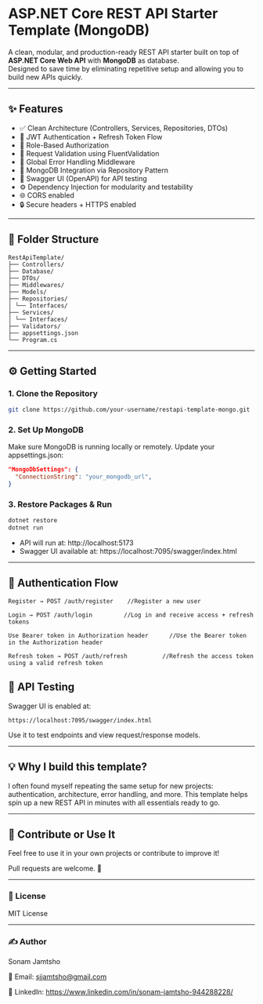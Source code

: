 # ASP.NET Core REST API Starter Template (MongoDB)

A clean, modular, and production-ready REST API starter built on top of **ASP.NET Core Web API** with **MongoDB** as database.  
Designed to save time by eliminating repetitive setup and allowing you to build new APIs quickly.

---

## ✨ Features

- ✅ Clean Architecture (Controllers, Services, Repositories, DTOs)
- 🔐 JWT Authentication + Refresh Token Flow
- 👥 Role-Based Authorization
- 🧾 Request Validation using FluentValidation
- 🧼 Global Error Handling Middleware
- 🔁 MongoDB Integration via Repository Pattern
- 📖 Swagger UI (OpenAPI) for API testing
- ⚙️ Dependency Injection for modularity and testability
- 🌐 CORS enabled
- 🔒 Secure headers + HTTPS enabled

---

## 📁 Folder Structure
```
RestApiTemplate/
├── Controllers/
├── Database/
├── DTOs/
├── Middlewares/
├── Models/
├── Repositories/
│ └── Interfaces/
├── Services/
│ └── Interfaces/
├── Validators/
├── appsettings.json
└── Program.cs
```

---

## ⚙️ Getting Started

### 1. Clone the Repository

```bash
git clone https://github.com/your-username/restapi-template-mongo.git
```

### 2. Set Up MongoDB

Make sure MongoDB is running locally or remotely.
Update your appsettings.json:

```json
"MongoDbSettings": {
  "ConnectionString": "your_mongodb_url",
}
```

### 3. Restore Packages & Run
```bash
dotnet restore
dotnet run
```

- API will run at: http://localhost:5173
- Swagger UI available at: https://localhost:7095/swagger/index.html

---

## 🔐 Authentication Flow

    Register → POST /auth/register    //Register a new user

    Login → POST /auth/login         //Log in and receive access + refresh tokens

    Use Bearer token in Authorization header      //Use the Bearer token in the Authorization header

    Refresh token → POST /auth/refresh          //Refresh the access token using a valid refresh token

## 🧪 API Testing

Swagger UI is enabled at:

    https://localhost:7095/swagger/index.html

  Use it to test endpoints and view request/response models.

---

## 💡 Why I build this template?

I often found myself repeating the same setup for new projects: authentication, architecture, error handling, and more.
This template helps spin up a new REST API in minutes with all essentials ready to go.

---

## 🤝 Contribute or Use It

Feel free to use it in your own projects or contribute to improve it!

Pull requests are welcome. 🌟

---

### 📄 License

MIT License

---

### ✍️ Author

Sonam Jamtsho

📧 Email: sjjamtsho@gmail.com

🔗 LinkedIn: https://www.linkedin.com/in/sonam-jamtsho-944288228/


